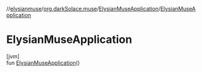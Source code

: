//[elysianmuse](../../../index.md)/[org.darkSolace.muse](../index.md)/[ElysianMuseApplication](index.md)/[ElysianMuseApplication](-elysian-muse-application.md)

# ElysianMuseApplication

[jvm]\
fun [ElysianMuseApplication](-elysian-muse-application.md)()
